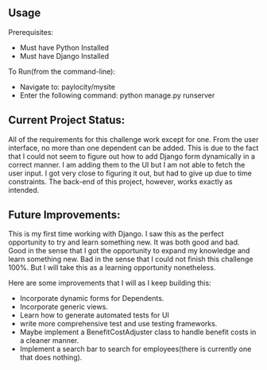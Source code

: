 ## Usage

Prerequisites:
- Must have Python Installed
- Must have Django Installed

To Run(from the command-line):
- Navigate to: paylocity/mysite
- Enter the following command:
    python manage.py runserver

## Current Project Status:

All of the requirements for this challenge work except for one. From the user interface, no more than one
dependent can be added. This is due to the fact that I could not seem to figure out how to add Django
form dynamically in a correct manner. I am adding them to the UI but I am not able to fetch the user input.
I got very close to figuring it out, but had to give up due to time constraints. The back-end of
this project, however, works exactly as intended.

## Future Improvements:

This is my first time working with Django. I saw this as the perfect opportunity to try and learn something new.
It was both good and bad. Good in the sense that I got the opportunity to expand my knowledge and learn
something new. Bad in the sense that I could not finish this challenge 100%. But I will take this as a
learning opportunity nonetheless.

Here are some improvements that I will as I keep building this:
- Incorporate dynamic forms for Dependents.
- Incorporate generic views.
- Learn how to generate automated tests for UI
- write more comprehensive test and use testing frameworks.
- Maybe implement a BenefitCostAdjuster class to handle benefit costs in a cleaner manner.
- Implement a search bar to search for employees(there is currently one that does nothing).


